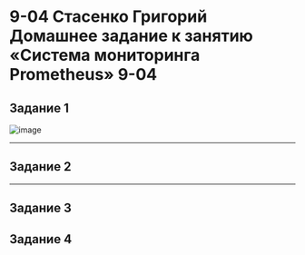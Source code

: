 # 9-04 Стасенко Григорий Домашнее задание к занятию «Система мониторинга Prometheus» 9-04

## Задание 1
![image](https://github.com/Nightnek/Monitoring-hw-04/assets/127677631/46a476f6-c1b7-4cee-a072-507969d7962b)


---

## Задание 2



---

## Задание 3


## Задание 4


